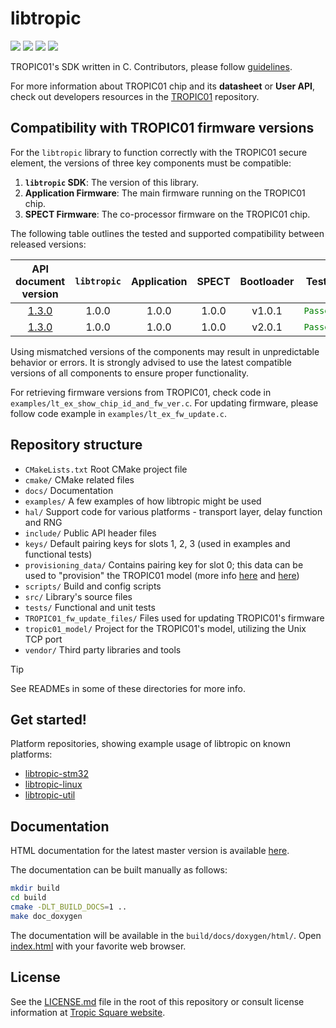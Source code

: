 # libtropic

![](https://github.com/tropicsquare/libtropic/actions/workflows/unit_tests.yml/badge.svg) ![](https://github.com/tropicsquare/libtropic/actions/workflows/integration_tests.yml/badge.svg) ![](https://github.com/tropicsquare/libtropic/actions/workflows/build_docs.yml/badge.svg) ![](https://tropic-gitlab.corp.sldev.cz/internal/sw-design/libtropic/badges/master/coverage.svg)

TROPIC01's SDK written in C. Contributors, please follow [guidelines](https://github.com/tropicsquare/libtropic/blob/master/CONTRIBUTING.md).


For more information about TROPIC01 chip and its **datasheet** or **User API**, check out developers resources in the [TROPIC01](https://github.com/tropicsquare/tropic01) repository.


## Compatibility with TROPIC01 firmware versions

For the `libtropic` library to function correctly with the TROPIC01 secure element, the versions of three key components must be compatible:

1.  **`libtropic` SDK**: The version of this library.
2.  **Application Firmware**: The main firmware running on the TROPIC01 chip.
3.  **SPECT Firmware**: The co-processor firmware on the TROPIC01 chip.

The following table outlines the tested and supported compatibility between released versions:

| API document version                                                                                   | `libtropic`         | Application            | SPECT            |  Bootloader |  Tests                                     |
| :----------------------------------------------------------------------------------------------------: |:-------------------:|:----------------------:|:----------------:|  :-------:  |  :---------------------------------------: |
| [1.3.0](https://github.com/tropicsquare/tropic01/blob/main/doc/api/ODU_TR01_user_api_v1.3.0.pdf)       | 1.0.0               | 1.0.0                  | 1.0.0            |  v1.0.1     |  <code style="color : green">Passed</code> |
| [1.3.0](https://github.com/tropicsquare/tropic01/blob/main/doc/api/ODU_TR01_user_api_v1.3.0.pdf)       | 1.0.0               | 1.0.0                  | 1.0.0            |  v2.0.1     |  <code style="color : green">Passed</code> |

Using mismatched versions of the components may result in unpredictable behavior or errors. It is strongly advised to use the latest compatible versions of all components to ensure proper functionality.  

For retrieving firmware versions from TROPIC01, check code in `examples/lt_ex_show_chip_id_and_fw_ver.c`. For updating firmware, please follow code example in `examples/lt_ex_fw_update.c`.

## Repository structure
* `CMakeLists.txt` Root CMake project file
* `cmake/` CMake related files
* `docs/` Documentation
* `examples/` A few examples of how libtropic might be used
* `hal/` Support code for various platforms - transport layer, delay function and RNG
* `include/` Public API header files
* `keys/` Default pairing keys for slots 1, 2, 3 (used in examples and functional tests)
* `provisioning_data/` Contains pairing key for slot 0; this data can be used to "provision" the TROPIC01 model (more info [here](tropic01_model/README.md) and [here](provisioning_data/README.md))
* `scripts/` Build and config scripts
* `src/` Library's source files
* `tests/` Functional and unit tests
* `TROPIC01_fw_update_files/` Files used for updating TROPIC01's firmware
* `tropic01_model/` Project for the TROPIC01's model, utilizing the Unix TCP port
* `vendor/` Third party libraries and tools

> [!TIP]
> See READMEs in some of these directories for more info.

## Get started!

Platform repositories, showing example usage of libtropic on known platforms:
* [libtropic-stm32](https://github.com/tropicsquare/libtropic-stm32)
* [libtropic-linux](https://github.com/tropicsquare/libtropic-linux)
* [libtropic-util](https://github.com/tropicsquare/libtropic-util)


## Documentation

HTML documentation for the latest master version is available [here](https://tropicsquare.github.io/libtropic/).

The documentation can be built manually as follows:
```sh
mkdir build
cd build
cmake -DLT_BUILD_DOCS=1 ..
make doc_doxygen
```

The documentation will be available in the `build/docs/doxygen/html/`.
Open [index.html](build/docs/doxygen/html/index.html) with your favorite web browser.

## License

See the [LICENSE.md](LICENSE.md) file in the root of this repository or consult license information at [Tropic Square website](http:/tropicsquare.com/license).

